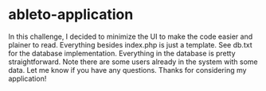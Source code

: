 # ableto-application

In this challenge, I decided to minimize the UI to make the code easier and plainer to read. Everything besides index.php is just a template. See db.txt for the database implementation. Everything in the database is pretty straightforward. Note there are some users already in the system with some data. Let me know if you have any questions. Thanks for considering my application!
